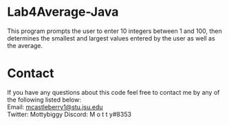 # Lab4Average-Java
This program prompts the user to enter 10 integers between 1 and 100, then determines the smallest and largest values
entered by the user as well as the average.
# Contact
If you have any questions about this code feel free to contact me by any of the following listed below:                                                                             
Email: mcastleberry1@stu.jsu.edu                                                                                                                                                   
Twitter: Mottybiggy
Discord: M o t t y#8353
